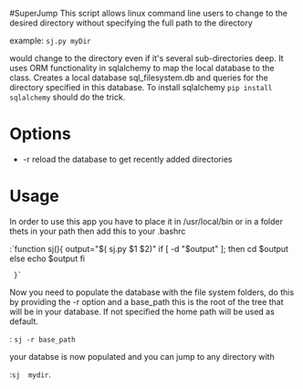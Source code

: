 #SuperJump
This script allows linux command line users to change to the desired directory 
without specifying the full path to the directory  

 example: `sj.py myDir`  

would change to the directory even if it's several sub-directories deep. It uses 
ORM functionality in sqlalchemy to map the local database to the class. Creates a local database
sql_filesystem.db and queries for the directory specified in this database. To install sqlalchemy
 `pip install sqlalchemy` should do the trick.

Options
=======
* -r reload the database to get recently added directories

Usage
=======
In order to use this app you have to place it in /usr/local/bin or in a folder thets in your path
then add this to your .bashrc  

  :`function sj(){
        output="$( sj.py $1 $2)"
        if [ -d "$output" ]; then
                	cd $output
        else
        	        echo $output
        fi


     }`


Now you need to populate the database with the file system folders, do this by providing the -r option
and a base_path this is the root of the tree that will be in your database. If not specified the home
path will be used as default.

  : `sj -r base_path`

your databse is now populated and you can jump to any directory with

  :`sj  mydir`.


